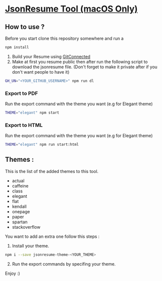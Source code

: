 # [JsonResume Tool (macOS Only)](https://jsonresume.org/getting-started/)


## How to use ?

Before you start clone this repository somewhere and run a 
```sh 
npm install
```

1. Build your Resume using [GitConnected](https://gitconnected.com/portfolio-api)
2. Make at first you resume public then after run the following script to download the jsonresume file. (Don't forget to make it private after if you don't want people to have it)
```sh
GH_UN="<YOUR_GITHUB_USERNAME>" npm run dl
```

### Export to PDF
Run the export command with the theme you want (e.g for Elegant theme)
```sh
THEME="elegant" npm start 
```

### Export to HTML
Run the export command with the theme you want (e.g for Elegant theme)
```sh
THEME="elegant" npm run start:html
```

## Themes :

This is the list of the added themes to this tool.
- actual
- caffeine
- class
- elegant
- flat
- kendall
- onepage
- paper
- spartan
- stackoverflow

You want to add an extra one follow this steps :

1. Install your theme.
```sh
npm i --save jsonresume-theme-<YOUR_THEME>
```
2. Run the export commands by specifing your theme.

Enjoy :)